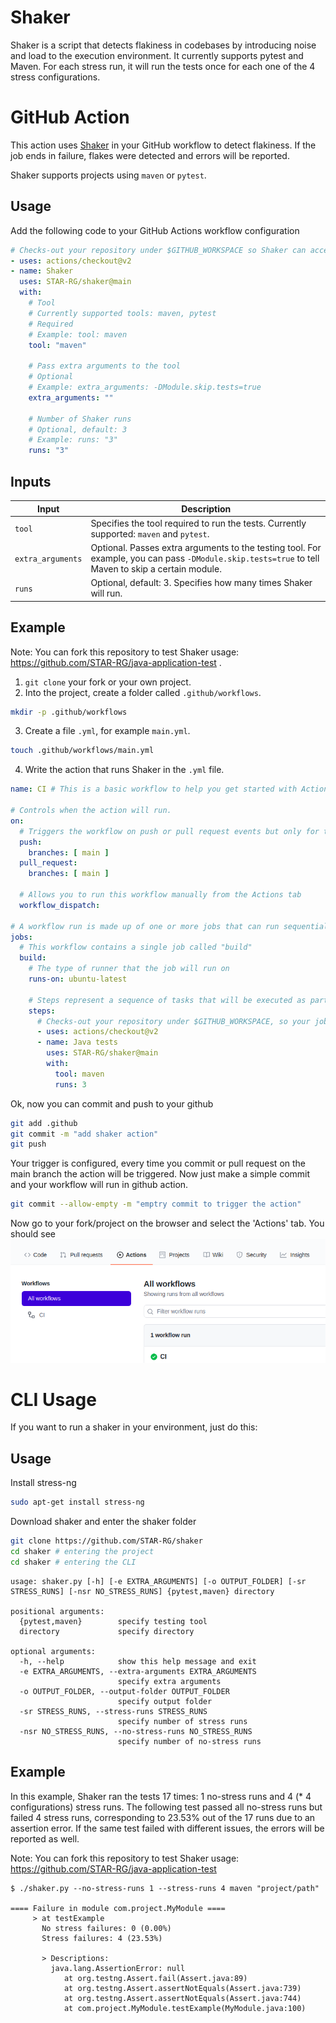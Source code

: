 # Shaker

Shaker is a script that detects flakiness in codebases by introducing noise and load to the execution environment. It currently supports pytest and Maven. For each stress run, it will run the tests once for each one of the 4 stress configurations.

# GitHub Action

This action uses [Shaker](https://github.com/STAR-RG/shaker) in your GitHub workflow to detect flakiness. If the job ends in failure, flakes were detected and errors will be reported.

Shaker supports projects using `maven` or `pytest`.

## Usage

Add the following code to your GitHub Actions workflow configuration

```yaml
# Checks-out your repository under $GITHUB_WORKSPACE so Shaker can access it
- uses: actions/checkout@v2
- name: Shaker
  uses: STAR-RG/shaker@main
  with:
    # Tool
    # Currently supported tools: maven, pytest
    # Required
    # Example: tool: maven
    tool: "maven"

    # Pass extra arguments to the tool
    # Optional
    # Example: extra_arguments: -DModule.skip.tests=true
    extra_arguments: ""

    # Number of Shaker runs
    # Optional, default: 3
    # Example: runs: "3"
    runs: "3"
```

## Inputs

| Input | Description |
| --- | --- |
| `tool` | Specifies the tool required to run the tests. Currently supported: `maven` and `pytest`. |
| `extra_arguments` | Optional. Passes extra arguments to the testing tool. For example, you can pass `-DModule.skip.tests=true` to tell Maven to skip a certain module. |
| `runs` | Optional, default: 3. Specifies how many times Shaker will run. |

## Example

Note: You can fork this repository to test Shaker usage: https://github.com/STAR-RG/java-application-test .
1. `git clone` your fork or your own project.
2. Into the project, create a folder called `.github/workflows`.
```bash
mkdir -p .github/workflows
```
3. Create a file `.yml`, for example `main.yml`.
```bash
touch .github/workflows/main.yml
```
4. Write the action that runs Shaker in the `.yml` file.


```yaml
name: CI # This is a basic workflow to help you get started with Actions 

# Controls when the action will run. 
on:
  # Triggers the workflow on push or pull request events but only for the main branch
  push:
    branches: [ main ]
  pull_request:
    branches: [ main ]

  # Allows you to run this workflow manually from the Actions tab
  workflow_dispatch:

# A workflow run is made up of one or more jobs that can run sequentially or in parallel
jobs:
  # This workflow contains a single job called "build"
  build:
    # The type of runner that the job will run on
    runs-on: ubuntu-latest

    # Steps represent a sequence of tasks that will be executed as part of the job
    steps:
      # Checks-out your repository under $GITHUB_WORKSPACE, so your job can access it
      - uses: actions/checkout@v2
      - name: Java tests
        uses: STAR-RG/shaker@main
        with:
          tool: maven
          runs: 3
```
Ok, now you can commit and push to your github
```bash
git add .github
git commit -m "add shaker action"
git push
```
Your trigger is configured, every time you commit or pull request on the main branch the action will be triggered.
Now just make a simple commit and your workflow will run in github action. 

```bash
git commit --allow-empty -m "emptry commit to trigger the action"
```

Now go to your fork/project on the browser and select the 'Actions' tab. You should see
![Action on github](CI.png "Action on github")

# CLI Usage
If you want to run a shaker in your environment, just do this:

## Usage

Install stress-ng
```bash
sudo apt-get install stress-ng
```

Download shaker and enter the shaker folder
```bash
git clone https://github.com/STAR-RG/shaker
cd shaker # entering the project
cd shaker # entering the CLI
```

```
usage: shaker.py [-h] [-e EXTRA_ARGUMENTS] [-o OUTPUT_FOLDER] [-sr STRESS_RUNS] [-nsr NO_STRESS_RUNS] {pytest,maven} directory

positional arguments:
  {pytest,maven}        specify testing tool
  directory             specify directory

optional arguments:
  -h, --help            show this help message and exit
  -e EXTRA_ARGUMENTS, --extra-arguments EXTRA_ARGUMENTS
                        specify extra arguments
  -o OUTPUT_FOLDER, --output-folder OUTPUT_FOLDER
                        specify output folder
  -sr STRESS_RUNS, --stress-runs STRESS_RUNS
                        specify number of stress runs
  -nsr NO_STRESS_RUNS, --no-stress-runs NO_STRESS_RUNS
                        specify number of no-stress runs
```

## Example

In this example, Shaker ran the tests 17 times: 1 no-stress runs and 4 (* 4 configurations) stress runs. The following test passed all no-stress runs but failed 4 stress runs, corresponding to 23.53% out of the 17 runs due to an assertion error. If the same test failed with different issues, the errors will be reported as well.

Note: You can fork this repository to test Shaker usage: https://github.com/STAR-RG/java-application-test

```
$ ./shaker.py --no-stress-runs 1 --stress-runs 4 maven "project/path"

==== Failure in module com.project.MyModule ====
     > at testExample
       No stress failures: 0 (0.00%)
       Stress failures: 4 (23.53%)

       > Descriptions: 
         java.lang.AssertionError: null
         	at org.testng.Assert.fail(Assert.java:89)
         	at org.testng.Assert.assertNotEquals(Assert.java:739)
         	at org.testng.Assert.assertNotEquals(Assert.java:744)
         	at com.project.MyModule.testExample(MyModule.java:100)
```
